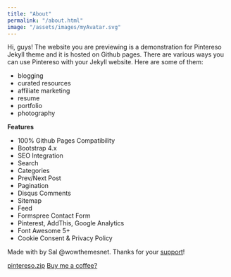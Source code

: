 ```yaml
---
title: "About"
permalink: "/about.html"
image: "/assets/images/myAvatar.svg"
---
```


Hi, guys! The website you are previewing is a demonstration for Pintereso Jekyll theme and it is hosted on Github pages. There are various ways you can use Pintereso with your Jekyll website. Here are some of them:

- blogging
- curated resources
- affiliate marketing
- resume
- portfolio
- photography

**Features**

- 100% Github Pages Compatibility
- Bootstrap 4.x
- SEO Integration
- Search
- Categories
- Prev/Next Post
- Pagination
- Disqus Comments
- Sitemap
- Feed
- Formspree Contact Form
- Pinterest, AddThis, Google Analytics
- Font Awesome 5+
- Cookie Consent & Privacy Policy

Made with <i class="fa fa-heart text-danger"></i> by Sal @wowthemesnet. Thanks for your <a target="_blank" href="https://www.wowthemes.net/freebies-license/">support</a>!

<a class="btn btn-danger" href="https://github.com/wowthemesnet/template-pintereso-bootstrap-jekyll/archive/master.zip"><i class="fa fa-download"></i> pintereso.zip</a> <a target="_blank" class="btn btn-warning" href="https://www.wowthemes.net/donate/"><i class="fa fa-coffee"></i> Buy me a coffee?</a>
